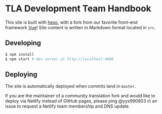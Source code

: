 # TLA Development Team Handbook

This site is built with [hexo](http://hexo.io/), with a fork from our favorite front-end framework [Vue](https://github.com/vuejs/vuejs.org)! Site content is written in Markdown format located in `src`.

## Developing

``` bash
$ npm install
$ npm start # dev server at http://localhost:4000
```

## Deploying

The site is automatically deployed when commits land in `master`.

If you are the maintainer of a community translation fork and would like to deploy via Netlify instead of GitHub pages, please ping @yyx990803 in an issue to request a Netlify team membership and DNS update.